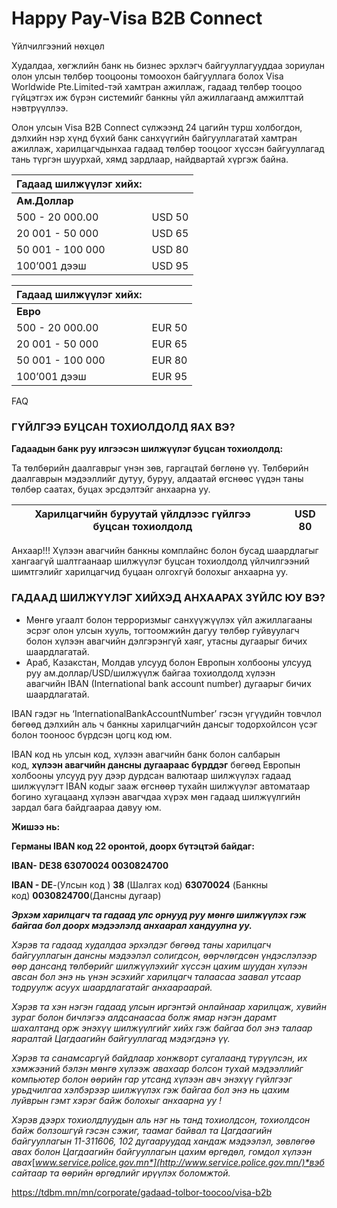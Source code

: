 # Happy Pay-Visa B2B Connect

Үйлчилгээний нөхцөл

Худалдаа, хөгжлийн банк нь бизнес эрхлэгч байгууллагууддаа зориулан олон улсын төлбөр тооцооны томоохон байгууллага болох Visa Worldwide Pte.Limited-тэй хамтран ажиллаж, гадаад төлбөр тооцоо гүйцэтгэх иж бүрэн системийг банкны үйл ажиллагаанд амжилттай нэвтрүүллээ.

Олон улсын Visa B2B Connect сүлжээнд 24 цагийн турш холбогдон, дэлхийн нэр хүнд бүхий банк санхүүгийн байгууллагатай хамтран ажиллаж, харилцагчдынхаа гадаад төлбөр тооцоог хүссэн байгууллагад тань түргэн шуурхай, хямд зардлаар, найдвартай хүргэж байна.

| **Гадаад шилжүүлэг хийх:** | |
| --- | --- |
| **Ам.Доллар** | |
| 500 - 20 000.00 | USD 50 |
| 20 001 - 50 000 | USD 65 |
| 50 001 - 100 000 | USD 80 |
| 100’001 дээш | USD 95 |


| **Гадаад шилжүүлэг хийх:** | |
| --- | --- |
| **Евро** | |
| 500 - 20 000.00 | EUR 50 |
| 20 001 - 50 000 | EUR 65 |
| 50 001 - 100 000 | EUR 80 |
| 100’001 дээш | EUR 95 |

FAQ
 
### ГҮЙЛГЭЭ БУЦСАН ТОХИОЛДОЛД ЯАХ ВЭ?

**Гадаадын банк руу илгээсэн шилжүүлэг буцсан тохиолдолд:**

Та төлбөрийн даалгаврыг үнэн зөв, гаргацтай бөглөнө үү. Төлбөрийн даалгаврын мэдээллийг дутуу, буруу, алдаатай өгснөөс үүдэн таны төлбөр саатах, буцах эрсдэлтэйг анхаарна уу.

| Харилцагчийн буруутай үйлдлээс гүйлгээ буцсан тохиолдолд | | USD 80 |
| --- | --- | --- |

Анхаар!!! Хүлээн авагчийн банкны комплайнс болон бусад шаардлагыг хангаагүй шалтгаанаар шилжүүлэг буцсан тохиолдолд үйлчилгээний шимтгэлийг харилцагчид буцаан олгохгүй болохыг анхаарна уу.


### ГАДААД ШИЛЖҮҮЛЭГ ХИЙХЭД АНХААРАХ ЗҮЙЛС ЮУ ВЭ?

* Мөнгө угаалт болон терроризмыг санхүүжүүлэх үйл ажиллагааны эсрэг олон улсын хууль, тогтоомжийн дагуу төлбөр гуйвуулагч болон хүлээн авагчийн дэлгэрэнгүй хаяг, утасны дугаарыг бичих шаардлагатай.
* Араб, Казакстан, Молдав улсууд болон Европын холбооны улсууд руу ам.доллар/USD/шилжүүлж байгаа тохиолдолд хүлээн авагчийн IBAN (International bank account number) дугаарыг бичих шаардлагатай.

IBAN гэдэг нь ‘InternationalBankAccountNumber’ гэсэн үгүүдийн товчлол бөгөөд дэлхийн аль ч банкны харилцагчийн дансыг тодорхойлсон үсэг болон тооноос бүрдсэн цогц код юм.

IBAN код нь улсын код, хүлээн авагчийн банк болон салбарын код, **хүлээн авагчийн дансны дугаараас бүрддэг** бөгөөд Европын холбооны улсууд руу дээр дурдсан валютаар шилжүүлэх гадаад шилжүүлэгт IBAN кодыг зааж өгснөөр тухайн шилжүүлэг автоматаар богино хугацаанд хүлээн авагчдаа хүрэх мөн гадаад шилжүүлгийн зардал бага байдгаараа давуу юм.

**Жишээ нь:**

**Германы IBAN код 22 оронтой, доорх бүтэцтэй байдаг:**

**IBAN- DE38 63070024 0030824700**

**IBAN - DE**-(Улсын код ) **38** (Шалгах код) **63070024** (Банкны код) **0030824700**(Дансны дугаар)

***Эрхэм харилцагч та гадаад улс орнууд руу мөнгө шилжүүлэх гэж байгаа бол доорх мэдээлэлд анхаарал хандуулна уу.***

*Хэрэв та гадаад худалдаа эрхэлдэг бөгөөд таны харилцагч байгууллагын дансны мэдээлэл солигдсон, өөрчлөгдсөн үндэслэлээр өөр дансанд төлбөрийг шилжүүлэхийг хүссэн цахим шуудан хүлээн авсан бол энэ нь үнэн эсэхийг харилцагч талаасаа заавал утсаар тодруулж асуух шаардлагатайг анхаараарай.*

  
*Хэрэв та хэн нэгэн гадаад улсын иргэнтэй онлайнаар харилцаж, хувийн зураг болон бичлэгээ алдсанаасаа болж ямар нэгэн дарамт шахалтанд орж энэхүү шилжүүлгийг хийх гэж байгаа бол энэ талаар яаралтай Цагдаагийн байгууллагад мэдэгдэнэ үү.*

  
*Хэрэв та санамсаргүй байдлаар хонжворт сугалаанд түрүүлсэн, их хэмжээний бэлэн мөнгө хүлээж авахаар болсон тухай мэдээллийг компьютер болон өөрийн гар утсанд хүлээн авч энэхүү гүйлгээг урьдчилгаа хэлбэрээр шилжүүлэх гэж байгаа бол энэ нь цахим луйврын гэмт хэрэг байж болохыг анхаарна уу !*

  
*Хэрэв дээрх тохиолдлуудын аль нэг нь танд тохиолдсон, тохиолдсон байж болзошгүй гэсэн сэжиг, таамаг байвал та Цагдаагийн байгууллагын 11-311606, 102 дугааруудад хандаж мэдээлэл, зөвлөгөө авах болон Цагдаагийн байгууллагын цахим өргөдөл, гомдол хүлээн авах*[*www.service.police.gov.mn*](http://www.service.police.gov.mn/)*вэб сайтаар та өөрийн өргөдлийг ирүүлэх боломжтой.*


https://tdbm.mn/mn/corporate/gadaad-tolbor-toocoo/visa-b2b

